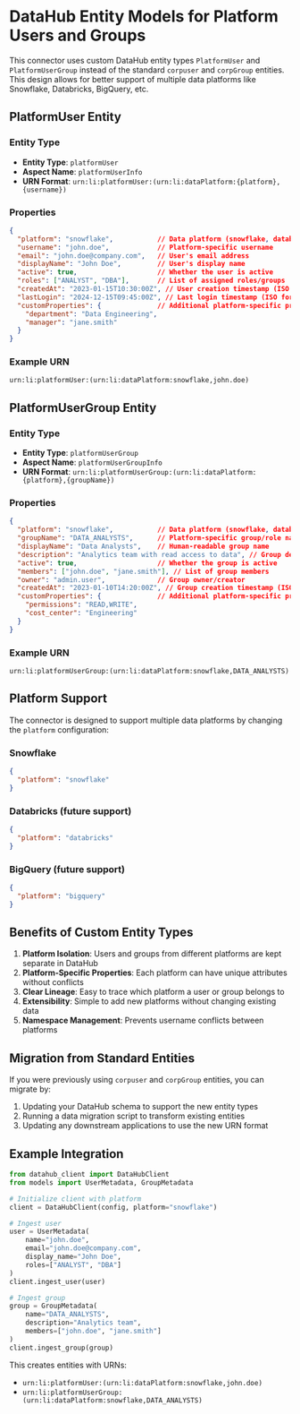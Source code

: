 # DataHub Entity Models for Platform Users and Groups

This connector uses custom DataHub entity types `PlatformUser` and `PlatformUserGroup` instead of the standard `corpuser` and `corpGroup` entities. This design allows for better support of multiple data platforms like Snowflake, Databricks, BigQuery, etc.

## PlatformUser Entity

### Entity Type
- **Entity Type**: `platformUser`
- **Aspect Name**: `platformUserInfo`
- **URN Format**: `urn:li:platformUser:(urn:li:dataPlatform:{platform},{username})`

### Properties
```json
{
  "platform": "snowflake",           // Data platform (snowflake, databricks, bigquery, etc.)
  "username": "john.doe",            // Platform-specific username
  "email": "john.doe@company.com",   // User's email address
  "displayName": "John Doe",         // User's display name
  "active": true,                    // Whether the user is active
  "roles": ["ANALYST", "DBA"],       // List of assigned roles/groups
  "createdAt": "2023-01-15T10:30:00Z", // User creation timestamp (ISO format)
  "lastLogin": "2024-12-15T09:45:00Z", // Last login timestamp (ISO format)
  "customProperties": {              // Additional platform-specific properties
    "department": "Data Engineering",
    "manager": "jane.smith"
  }
}
```

### Example URN
```
urn:li:platformUser:(urn:li:dataPlatform:snowflake,john.doe)
```

## PlatformUserGroup Entity

### Entity Type
- **Entity Type**: `platformUserGroup`
- **Aspect Name**: `platformUserGroupInfo`
- **URN Format**: `urn:li:platformUserGroup:(urn:li:dataPlatform:{platform},{groupName})`

### Properties
```json
{
  "platform": "snowflake",           // Data platform (snowflake, databricks, bigquery, etc.)
  "groupName": "DATA_ANALYSTS",      // Platform-specific group/role name
  "displayName": "Data Analysts",    // Human-readable group name
  "description": "Analytics team with read access to data", // Group description
  "active": true,                    // Whether the group is active
  "members": ["john.doe", "jane.smith"], // List of group members
  "owner": "admin.user",             // Group owner/creator
  "createdAt": "2023-01-10T14:20:00Z", // Group creation timestamp (ISO format)
  "customProperties": {              // Additional platform-specific properties
    "permissions": "READ,WRITE",
    "cost_center": "Engineering"
  }
}
```

### Example URN
```
urn:li:platformUserGroup:(urn:li:dataPlatform:snowflake,DATA_ANALYSTS)
```

## Platform Support

The connector is designed to support multiple data platforms by changing the `platform` configuration:

### Snowflake
```json
{
  "platform": "snowflake"
}
```

### Databricks (future support)
```json
{
  "platform": "databricks"
}
```

### BigQuery (future support)
```json
{
  "platform": "bigquery"
}
```

## Benefits of Custom Entity Types

1. **Platform Isolation**: Users and groups from different platforms are kept separate in DataHub
2. **Platform-Specific Properties**: Each platform can have unique attributes without conflicts
3. **Clear Lineage**: Easy to trace which platform a user or group belongs to
4. **Extensibility**: Simple to add new platforms without changing existing data
5. **Namespace Management**: Prevents username conflicts between platforms

## Migration from Standard Entities

If you were previously using `corpuser` and `corpGroup` entities, you can migrate by:

1. Updating your DataHub schema to support the new entity types
2. Running a data migration script to transform existing entities
3. Updating any downstream applications to use the new URN format

## Example Integration

```python
from datahub_client import DataHubClient
from models import UserMetadata, GroupMetadata

# Initialize client with platform
client = DataHubClient(config, platform="snowflake")

# Ingest user
user = UserMetadata(
    name="john.doe",
    email="john.doe@company.com",
    display_name="John Doe",
    roles=["ANALYST", "DBA"]
)
client.ingest_user(user)

# Ingest group
group = GroupMetadata(
    name="DATA_ANALYSTS",
    description="Analytics team",
    members=["john.doe", "jane.smith"]
)
client.ingest_group(group)
```

This creates entities with URNs:
- `urn:li:platformUser:(urn:li:dataPlatform:snowflake,john.doe)`
- `urn:li:platformUserGroup:(urn:li:dataPlatform:snowflake,DATA_ANALYSTS)`
